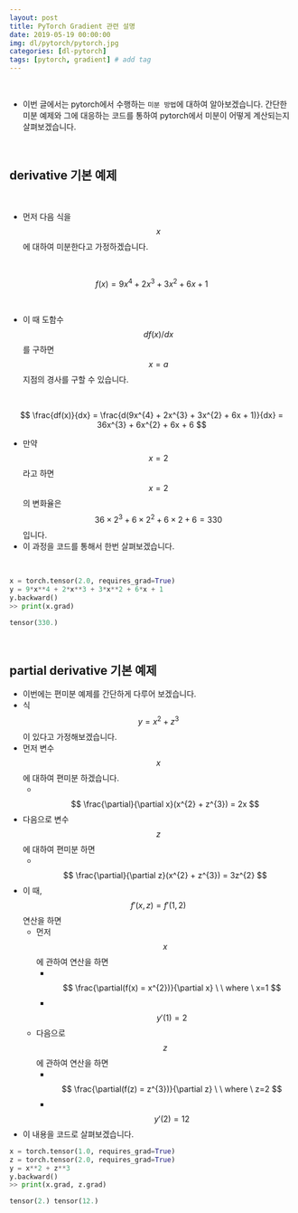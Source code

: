 ```yaml
---
layout: post
title: PyTorch Gradient 관련 설명
date: 2019-05-19 00:00:00
img: dl/pytorch/pytorch.jpg
categories: [dl-pytorch] 
tags: [pytorch, gradient] # add tag
---
```


<br>

- 이번 글에서는 pytorch에서 수행하는 `미분 방법`에 대하여 알아보겠습니다. 간단한 미분 예제와 그에 대응하는 코드를 통하여 pytorch에서 미분이 어떻게 계산되는지 살펴보겠습니다.

<br>

## **derivative 기본 예제**

<br>

- 먼저 다음 식을 $$ x $$에 대하여 미분한다고 가정하겠습니다.

<br>

$$ f(x) = 9x^{4} + 2x^{3} + 3x^{2} + 6x + 1 $$ 

<br>

- 이 때 도함수 $$ df(x) / dx $$를 구하면 $$ x = a $$ 지점의 경사를 구할 수 있습니다.

<br>

$$ \frac{df(x)}{dx} = \frac{d(9x^{4} + 2x^{3} + 3x^{2} + 6x + 1)}{dx} = 36x^{3} + 6x^{2} + 6x + 6 $$

- 만약 $$ x = 2 $$ 라고 하면 $$ x = 2 $$의 변화율은 $$ 36 \times 2^{3} + 6 \times 2^{2} + 6 \times 2 + 6 = 330 $$ 입니다.
- 이 과정을 코드를 통해서 한번 살펴보겠습니다.

<br>

```python
x = torch.tensor(2.0, requires_grad=True)
y = 9*x**4 + 2*x**3 + 3*x**2 + 6*x + 1
y.backward()
>> print(x.grad)

tensor(330.)
```

<br>

## **partial derivative 기본 예제**

- 이번에는 편미분 예제를 간단하게 다루어 보겠습니다.
- 식 $$ y = x^{2} + z^{3} $$이 있다고 가정해보겠습니다.
- 먼저 변수 $$ x $$에 대하여 편미분 하겠습니다.
    - 　$$ \frac{\partial}{\partial x}(x^{2} + z^{3}) = 2x $$
- 다음으로 변수 $$ z $$에 대하여 편미분 하면
    - 　$$ \frac{\partial}{\partial z}(x^{2} + z^{3}) = 3z^{2} $$
- 이 때, $$f'(x, z) = f'(1, 2) $$ 연산을 하면
    - 먼저 $$ x $$에 관하여 연산을 하면
        - 　$$ \frac{\partial(f(x) = x^{2})}{\partial x} \ \ where \ x=1 $$
        - 　$$ y'(1) = 2 $$
    - 다음으로 $$ z $$에 관하여 연산을 하면
        - 　$$ \frac{\partial(f(z) = z^{3})}{\partial z} \ \ where \ z=2 $$
        - 　$$ y'(2) = 12 $$
- 이 내용을 코드로 살펴보겠습니다.

```python
x = torch.tensor(1.0, requires_grad=True)
z = torch.tensor(2.0, requires_grad=True)
y = x**2 + z**3
y.backward()
>> print(x.grad, z.grad)

tensor(2.) tensor(12.)

```